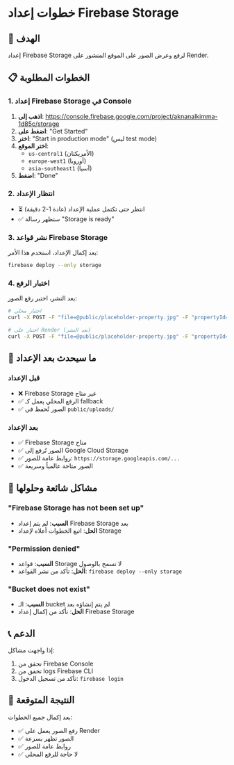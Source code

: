 # خطوات إعداد Firebase Storage

## 🎯 الهدف
إعداد Firebase Storage لرفع وعرض الصور على الموقع المنشور على Render.

## 📋 الخطوات المطلوبة

### 1. إعداد Firebase Storage في Console
1. **اذهب إلى**: https://console.firebase.google.com/project/aknanalkimma-1d85c/storage
2. **اضغط على**: "Get Started"
3. **اختر**: "Start in production mode" (ليس test mode)
4. **اختر الموقع**: 
   - `us-central1` (الأمريكتان)
   - `europe-west1` (أوروبا)
   - `asia-southeast1` (آسيا)
5. **اضغط**: "Done"

### 2. انتظار الإعداد
- ⏳ انتظر حتى تكتمل عملية الإعداد (عادة 1-2 دقيقة)
- ✅ ستظهر رسالة "Storage is ready"

### 3. نشر قواعد Firebase Storage
بعد إكمال الإعداد، استخدم هذا الأمر:

```bash
firebase deploy --only storage
```

### 4. اختبار الرفع
بعد النشر، اختبر رفع الصور:

```bash
# اختبار محلي
curl -X POST -F "file=@public/placeholder-property.jpg" -F "propertyId=test-123" http://localhost:3000/api/upload

# اختبار على Render (بعد النشر)
curl -X POST -F "file=@public/placeholder-property.jpg" -F "propertyId=test-123" https://aknan-real-estate.onrender.com/api/upload
```

## 🔧 ما سيحدث بعد الإعداد

### قبل الإعداد
- ❌ Firebase Storage غير متاح
- ✅ الرفع المحلي يعمل كـ fallback
- ✅ الصور تُحفظ في `public/uploads/`

### بعد الإعداد
- ✅ Firebase Storage متاح
- ✅ الصور تُرفع إلى Google Cloud Storage
- ✅ روابط عامة للصور: `https://storage.googleapis.com/...`
- ✅ الصور متاحة عالمياً وسريعة

## 🚨 مشاكل شائعة وحلولها

### "Firebase Storage has not been set up"
- **السبب**: لم يتم إعداد Firebase Storage بعد
- **الحل**: اتبع الخطوات أعلاه لإعداد Storage

### "Permission denied"
- **السبب**: قواعد Storage لا تسمح بالوصول
- **الحل**: تأكد من نشر القواعد: `firebase deploy --only storage`

### "Bucket does not exist"
- **السبب**: الـ bucket لم يتم إنشاؤه بعد
- **الحل**: تأكد من إكمال إعداد Firebase Storage

## 📞 الدعم
إذا واجهت مشاكل:
1. تحقق من Firebase Console
2. تحقق من logs Firebase CLI
3. تأكد من تسجيل الدخول: `firebase login`

## 🎉 النتيجة المتوقعة
بعد إكمال جميع الخطوات:
- ✅ رفع الصور يعمل على Render
- ✅ الصور تظهر بسرعة
- ✅ روابط عامة للصور
- ✅ لا حاجة للرفع المحلي

